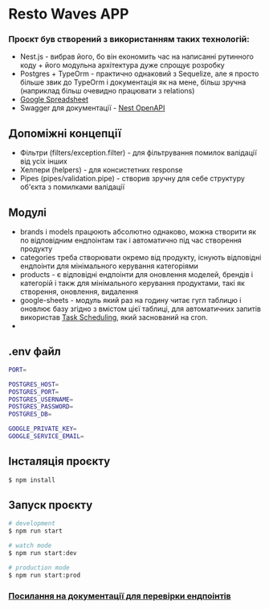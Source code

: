 # Resto Waves APP

### Проєкт був створений з використанням таких технологій:

- Nest.js - вибрав його, бо він економить час на написанні рутинного коду + його модульна архітектура дуже спрощує розробку
- Postgres + TypeOrm - практично однаковий з Sequelize, але я просто більше звик до TypeOrm і документація як на мене, більш зручна (наприклад більш очевидно працювати з relations)
- [Google Spreadsheet](https://www.npmjs.com/package/google-spreadsheet)
- Swagger для документації - [Nest OpenAPI](https://docs.nestjs.com/openapi/introduction)

## Допоміжні концепції

- Фільтри (filters/exception.filter) - для фільтрування помилок валідації від усіх інших
- Хелпери (helpers) - для консистетних response
- Pipes (pipes/validation.pipe) - створив зручну для себе структуру об'єкта з помилками валідації

## Модулі

- brands i models працюють абсолютно однаково, можна створити як по відповідним ендпоінтам так і автоматично під час створення продукту
- categories треба створювати окремо від продукту, існують відповідні ендпоінти для мінімального керування категоріями
- products - є відповідні ендпоінти для оновлення моделей, брендів і категорій і такж для мінімального керування продуктами, такі як створення, оновлення, видалення
- google-sheets - модуль який раз на годину читає гугл таблицю і оновлює базу згідно з вмістом цієї таблиці, для автоматичних запитів використав [Task Scheduling](https://docs.nestjs.com/techniques/task-scheduling), який заснований на cron.
- 
## .env файл

```bash
PORT=

POSTGRES_HOST=
POSTGRES_PORT=
POSTGRES_USERNAME=
POSTGRES_PASSWORD=
POSTGRES_DB=

GOOGLE_PRIVATE_KEY=
GOOGLE_SERVICE_EMAIL=
```

## Інсталяція проєкту

```bash
$ npm install
```

## Запуск проєкту

```bash
# development
$ npm run start

# watch mode
$ npm run start:dev

# production mode
$ npm run start:prod
```

### [Посилання на документації для перевірки ендпоінтів](http://localhost:5001/docs)
